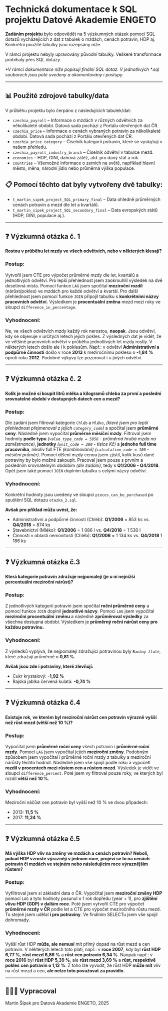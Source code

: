 # Technická dokumentace k SQL projektu Datové Akademie ENGETO
 
**Zadáním projektu** bylo odpovědět na 5 výzkumných otázek pomocí SQL dotazů vycházejících z dat z tabulek o mzdách, cenách potravin, HDP aj. Konkrétní použité tabulky jsou rozepsány níže.

V rámci projektu nebyly upravovány původní tabulky. Veškeré transformace probíhaly přes SQL dotazy.

_*V rámci dokumentace níže popisuji finální SQL dotaz. V jednotlivých *.sql souborech jsou poté uvedeny a okomentovány i postupy._

---

## 📊 Použité zdrojové tabulky/data

V průběhu projektu bylo čerpáno z následujících tabulek/dat:

- `czechia_payroll` – Informace o mzdách v různých odvětvích za několikaleté období. Datová sada pochází z Portálu otevřených dat ČR.
- `czechia_price` – Informace o cenách vybraných potravin za několikaleté období. Datová sada pochází z Portálu otevřených dat ČR.
- `czechia_price_category` – Číselník kategorií potravin, které se vyskytují v našem přehledu.
- `czechia_payroll_industry_branch` – Číselník odvětví v tabulce mezd.
- `economies` – HDP, GINI, daňová zátěž, atd. pro daný stát a rok.
- `countries` – Všemožné informace o zemích na světě, například hlavní město, měna, národní jídlo nebo průměrná výška populace.

## 📋 Pomocí těchto dat byly vytvořeny dvě tabulky:

- `t_martin_sipek_project_SQL_primary_final` – Data ohledně průměrných cenách potravin a mezd dle let a kvartálů.
- `t_martin_sipek_project_SQL_secondary_final` – Data evropských států (HDP, GINI, populace aj.).

---

## ❓ Výzkumná otázka č. 1  
**Rostou v průběhu let mzdy ve všech odvětvích, nebo v některých klesají?**

### Postup:
Vytvořil jsem CTE pro výpočet průměrné mzdy dle let, kvartálů a jednotlivých odvětví. Pro lepší přehlednost jsem zaokrouhlil výsledek na dvě desetinná místa. Pomocí funkce `LAG` jsem spočítal **meziroční rozdíl** (nárůst/pokles) ve mzdách pro každé odvětví a kvartál. Pro další přehlednost jsem pomocí funkce `JOIN` připojil tabulku s **konkrétními názvy pracovních odvětví.** Výsledkem je **procentuální změna** mezd mezi roky ve sloupci `difference_in_percentage`.

### Vyhodnocení:
Ne, ve všech odvětvích mzdy každý rok nerostou, **naopak**. Jsou odvětví, kdy se objevuje v určitých letech jejich pokles. Z výsledných dat je vidět, že ve většině pracovních odvětví v průběhu jednotlivých let mzdy rostly. V některých letech došlo ale i k poklesům. Např.: v odvětví **Administrativní a podpůrné činnosti** došlo v roce **2013** k meziročnímu poklesu o **-1,84 %** oproti roku **2012**. Podobné výkyvy lze pozorovat i u jiných odvětví.


---

## ❓ Výzkumná otázka č. 2  
**Kolik je možné si koupit litrů mléka a kilogramů chleba za první a poslední srovnatelné období v dostupných datech cen a mezd?**

### Postup:
Dle zadání jsem filtroval kategorie `Chléb` a `Mléko`, _(které jsem pro lepší přehlednost přejmenoval z jejich `category_code`)_ a spočítal jsem **průměrné ceny**. Následně jsem vypočítal **průměrné měsíční mzdy**. Filtroval jsem hodnoty **podle typu** _(`value_type_code = 5958` - průměrná hrubá mzda na zaměstnance)_, **jednotky** _(`unit_code = 200` - tisíce Kč)_ a **jednoho full time pracovníka**, nikoliv full FTE _(kombinované)_ _(`calculation_code = 100` - měsíční průměr)_. Pomocí dělení mzdy cenou jsem zjistil, kolik kusů dané potraviny by bylo možné zakoupit. Pracoval jsem pouze s prvním a posledním srovnatelným obdobím _(dle zadání)_, tedy s **Q1/2006 - Q4/2018**. Opět jsem také pomocí `JOIN` doplním tabulku s celými názvy odvětví. 

### Vyhodnocení:
Konkrétní hodnoty jsou uvedeny ve sloupci `pieces_can_be_purchased` po spuštění SQL dotazu `otazka_2.sql`. 

**Avšak pro příklad můžu uvést, že:**

* Administrativní a podpůrné činnosti (Chléb): **Q1/2006** = 853 ks vs. **Q4/2018** = 874 ks
* Stavebnictví (Mléko): **Q1/2006** = 1 086 l vs. **Q4/2018** = 1 530 l
* Činnosti v oblasti nemovitostí (Chléb): **Q1/2006** = 1 134 ks vs. **Q4/2018** 1 186 ks

---

## ❓ Výzkumná otázka č.3  
**Která kategorie potravin zdražuje nejpomaleji (je u ní nejnižší percentuální meziroční nárůst)?**

### Postup:
Z jednotlivých kategorií potravin jsem spočítal **roční průměrné ceny** a pomocí funkce `JOIN` doplnil **jednotlivé názvy**. Pomocí `LAG` jsem vypočítal **meziroční procentuální změnu** a následně **zprůměroval výsledky** za všechna dostupná období. Výsledkem je **průměrný roční nárůst ceny pro každou potravinu.**

### Vyhodnocení:
Z výsledků vyplývá, že nejpomaleji zdražující potravinou byly `Banány žluté`, které zdražují průměrně o **0,81 %**. 

**Avšak jsou zde i potraviny, které zlevňují:**

* Cukr krystalový: **-1,92 %**
* Rajská jablka červená kulatá: **-0,74 %**

---

## ❓ Výzkumná otázka č.4  
**Existuje rok, ve kterém byl meziroční nárůst cen potravin výrazně vyšší než růst mezd (větší než 10 %)?**

### Postup:
Vypočítal jsem **průměrné roční ceny** všech potravin i **průměrné roční mzdy**. Pomocí `LAG` jsem vypočítal jejich **meziroční změny**. Podobným způsobem jsem vypočítal i průměrné roční mzdy z tabulky a meziroční nárůsty těchto hodnot. Následně jsem vše spojil podle roku a vypočetl **rozdíl v procentech mezi růstem cen a růstem mezd**. Výsledek je vidět ve sloupci `difference_percent`. Poté jsem vy filtroval pouze roky, ve kterých byl rozdíl **větší než 10 %**.

### Vyhodnocení:
Meziroční náčůst cen potravin byl vyšší než 10 % ve dvou případech:

* 2013: **11,5 %**
* 2017: **11,24 %**

---

## ❓ Výzkumná otázka č.5  
**Má výška HDP vliv na změny ve mzdách a cenách potravin? Neboli, pokud HDP vzroste výrazněji v jednom roce, projeví se to na cenách potravin či mzdách ve stejném nebo následujícím roce výraznějším růstem?**

### Postup:
Vyfiltroval jsem si základní data o ČR. Vypočítal jsem **meziroční změny HDP** pomocí `LAG` a tyto hodnoty posunul o 1 rok dopředu (year + 1), pro **zjištění vlivu HDP (GDP) v dalším roce**. Poté jsem vytvořil CTE pro výpočet **průměrné mzdy v ČR** podle let a CTE pro výpočet meziročního růstu mezd. To stejné jsem udělal **i pro potraviny**. Ve finálním SELECTu jsem vše spojil dohromady.


### Vyhodnocení:
Vyšší růst HDP **může, ale nemusí** mít přímý dopad na růst mezd a cen potravin. V některých letech toto platí, např.: v **roce 2007**, kdy byl **růst HDP 6,77 %**, **růst mezd 6,86 %** a **růst cen potravin 6,34 %**. Naopak např.: v **roce 2016** byl **růst HDP 5,39 %**, ale **růst mezd 3,69 %** a **růst, respektivě pokles** **cen potravin o 1,12 %**. Z toho lze vyvodit, že růst HDP **může mít** vliv na růst mezd a cen, **ale nelze toto považovat za pravidlo.**

---

## 👨🏽‍💻 Vypracoval
Martin Šípek pro Datová Akademie ENGETO, 2025

